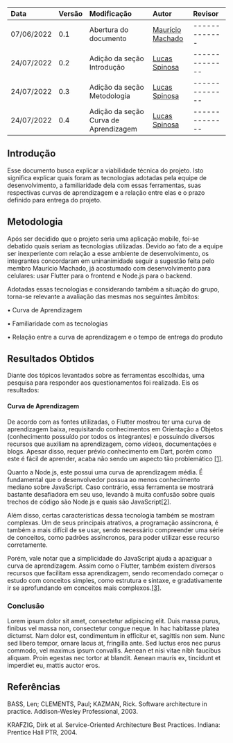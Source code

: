 | Data       | Versão | Modificação           | Autor            | Revisor          |
| :--------- | :----- | :-------------------- | :--------------- | :----------------|
| 07/06/2022 | 0.1    | Abertura do documento | [Maurício Machado](https://github.com/MauricioMachadoFF)    | -------------|
| 24/07/2022 | 0.2    | Adição da seção Introdução | [Lucas Spinosa](https://github.com/LucasSpinosa)| --------------|
| 24/07/2022 | 0.3    | Adição da seção Metodologia | [Lucas Spinosa](https://github.com/LucasSpinosa)| --------------|
| 24/07/2022 | 0.4    | Adição da seção Curva de Aprendizagem | [Lucas Spinosa](https://github.com/LucasSpinosa)| --------------| 

## Introdução

Esse documento busca explicar a viabilidade técnica do projeto. Isto significa explicar quais foram as tecnologias adotadas pela equipe de desenvolvimento, a familiaridade dela com essas ferramentas, suas respectivas curvas de aprendizagem e a relação entre elas e o prazo definido para entrega do projeto.

## Metodologia

Após ser decidido que o projeto seria uma aplicação mobile, foi-se debatido quais seriam as tecnologias utilizadas. Devido ao fato de a equipe ser inexperiente com relação a esse ambiente de desenvolvimento, os integrantes concordaram em uninanimidade seguir a sugestão feita pelo membro Maurício Machado, já acostumado com desenvolvimento para celulares: usar Flutter para o frontend e Node.js para o backend.

Adotadas essas tecnologias e considerando também a situação do grupo, torna-se relevante a avaliação das mesmas nos seguintes âmbitos:

• Curva de Aprendizagem

• Familiaridade com as tecnologias

• Relação entre a curva de aprendizagem e o tempo de entrega do produto

## Resultados Obtidos

Diante dos tópicos levantados sobre as ferramentas escolhidas, uma pesquisa para responder aos questionamentos foi realizada. Eis os resultados:

#### Curva de Aprendizagem

De acordo com as fontes utilizadas, o Flutter mostrou ter uma curva de aprendizagem baixa, requisitando conhecimentos em Orientação a Objetos (conhecimento possuído por todos os integrantes) e possuindo diversos recursos que auxiliam na aprendizagem, como vídeos, documentações e blogs. Apesar disso, requer prévio conhecimento em Dart, porém como este é fácil de aprender, acaba não sendo um aspecto tão problemático [[1]](https://medium.com/flutter-community/how-to-learn-flutter-886c0bad8a46).

Quanto a Node.js, este possui uma curva de aprendizagem média. É fundamental que o desenvolvedor possua ao menos conhecimento mediano sobre JavaScript. Caso contrário, essa ferramenta se mostrará bastante desafiadora em seu uso, levando à muita confusão sobre quais trechos de código são Node.js e quais são JavaScript[[2]](https://thecodebytes.com/do-you-need-to-know-javascript-to-learn-node-js/).

Além disso, certas características dessa tecnologia também se mostram complexas. Um de seus principais atrativos, a programação assíncrona, é também a mais difícil de se usar, sendo necessário compreender uma série de conceitos, como padrões assíncronos, para poder utilizar esse recurso corretamente. 

Porém, vale notar que a simplicidade do JavaScript ajuda a apaziguar a curva de aprendizagem. Assim como o Flutter, também existem diversos recursos que facilitam essa aprendizagem, sendo recomendado começar o estudo com conceitos simples, como estrutura e sintaxe, e gradativamente ir se aprofundando em conceitos mais complexos.[[3]](http://thecoders.vn/how-difficult-is-it-to-learn-nodejs/).

### Conclusão

Lorem ipsum dolor sit amet, consectetur adipiscing elit. Duis massa purus, finibus vel massa non, consectetur congue neque. In hac habitasse platea dictumst. Nam dolor est, condimentum in efficitur et, sagittis non sem. Nunc sed libero tempor, ornare lacus at, fringilla ante. Sed luctus eros nec purus commodo, vel maximus ipsum convallis. Aenean et nisi vitae nibh faucibus aliquam. Proin egestas nec tortor at blandit. Aenean mauris ex, tincidunt et imperdiet eu, mattis auctor eros.

## Referências

BASS, Len; CLEMENTS, Paul; KAZMAN, Rick. Software architecture in practice. Addison-Wesley Professional, 2003.

KRAFZIG, Dirk et al. Service-Oriented Architecture Best Practices. Indiana: Prentice Hall PTR, 2004.
